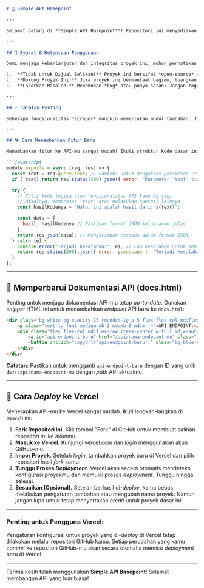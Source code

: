 ````markdown
# 🚀 Simple API Basepoint

---

Selamat datang di **Simple API Basepoint**! Repositori ini menyediakan dasar yang ringkas dan mudah digunakan untuk membangun API-mu sendiri. Dirancang untuk fleksibilitas, kamu bisa dengan cepat menambahkan fungsionalitas dan memperluasnya sesuai kebutuhan proyekmu.

---

## 📜 Syarat & Ketentuan Penggunaan

Demi menjaga keberlanjutan dan integritas proyek ini, mohon perhatikan beberapa hal berikut:

1.  **Tidak untuk Dijual Belikan!** Proyek ini bersifat *open-source* dan dimaksudkan untuk penggunaan pribadi atau edukasi.
2.  **Dukung Proyek Ini!** Jika proyek ini bermanfaat bagimu, luangkan waktu sejenak untuk memberikan ⭐ bintang pada repositori ini. Dukunganmu sangat berarti!
3.  **Laporkan Masalah.** Menemukan *bug* atau punya saran? Jangan ragu untuk membuat [issue baru](https://github.com/namapenggunamu/nama-repo/issues) di repositori ini.

---

## 💡 Catatan Penting

Beberapa fungsionalitas *scraper* mungkin memerlukan modul tambahan. Jika kamu menemukan *error* terkait modul yang hilang, silakan tambahkan dependensi yang diperlukan ke dalam `package.json` kamu.

---

## 🛠️ Cara Menambahkan Fitur Baru

Menambahkan fitur ke API-mu sangat mudah! Ikuti struktur kode dasar ini untuk mengintegrasikan logika kustommu:

```javascript
module.exports = async (req, res) => {
  const text = req.query.text; // Contoh: untuk mengakses parameter 'text' dari URL seperti [https://example.com/api?text=nilai](https://example.com/api?text=nilai)
  if (!text) return res.status(400).json({ error: "Parameter 'text' tidak ditemukan." });

  try {
    // Tulis kode logika atau fungsionalitas API kamu di sini
    // Misalnya, memproses 'text' atau melakukan operasi lainnya
    const hasilKodenya = `Halo, ini adalah hasil dari: ${text}`; 

    const data = {
      hasil: hasilKodenya // Pastikan format JSON keluaranmu jelas
    };
    return res.json(data); // Mengirimkan respons dalam format JSON
  } catch (e) {
    console.error("Terjadi kesalahan:", e); // Log kesalahan untuk debugging
    return res.status(500).json({ error: e.message || "Terjadi kesalahan pada server." });
  }
};
````

-----

## 📄 Memperbarui Dokumentasi API (docs.html)

Penting untuk menjaga dokumentasi API-mu tetap *up-to-date*. Gunakan *snippet* HTML ini untuk menambahkan *endpoint* API baru ke `docs.html`:

```html
<div class="bg-white bg-opacity-15 rounded-lg p-5 flex flex-col md:flex-row justify-between items-center shadow-lg">
    <p class="text-lg font-medium mb-2 md:mb-0 md:mr-4">API ENDPOINT:</p>
    <div class="flex flex-col md:flex-row items-center w-full md:w-auto">
        <a id="api-endpoint-baru" href="/api/nama-endpoint-mu" class="text-blue-300 hover:text-blue-200 break-all mb-2 md:mb-0 md:mr-4 transition-colors duration-200" target="_blank">/api/nama-endpoint-mu</a>
        <button onclick="copyUrl('api-endpoint-baru')" class="bg-blue-600 hover:bg-blue-700 text-white font-semibold py-2 px-4 rounded-lg shadow-md transition-all duration-300 ease-in-out transform hover:scale-105">Salin</button>
    </div>
</div>
```

**Catatan:** Pastikan untuk mengganti `api-endpoint-baru` dengan ID yang unik dan `/api/nama-endpoint-mu` dengan *path* API aktualmu.

-----

## 🚀 Cara *Deploy* ke Vercel

Menerapkan API-mu ke Vercel sangat mudah. Ikuti langkah-langkah di bawah ini:

1.  **Fork Repositori Ini.** Klik tombol "Fork" di GitHub untuk membuat salinan repositori ini ke akunmu.
2.  **Masuk ke Vercel.** Kunjungi [vercel.com](https://vercel.com) dan *login* menggunakan akun GitHub-mu.
3.  **Impor Proyek.** Setelah *login*, tambahkan proyek baru di Vercel dan pilih repositori hasil *fork* kamu.
4.  **Tunggu Proses *Deployment*.** Vercel akan secara otomatis mendeteksi konfigurasi proyekmu dan memulai proses *deployment*. Tunggu hingga selesai.
5.  **Sesuaikan (Opsional).** Setelah berhasil di-*deploy*, kamu bebas melakukan pengaturan tambahan atau mengubah nama proyek. Namun, jangan lupa untuk tetap menyertakan *credit* untuk proyek dasar ini\!

-----

### Penting untuk Pengguna Vercel:

Pengaturan konfigurasi untuk proyek yang di-*deploy* di Vercel tetap dilakukan melalui repositori GitHub kamu. Setiap perubahan yang kamu *commit* ke repositori GitHub-mu akan secara otomatis memicu *deployment* baru di Vercel.

-----

Terima kasih telah menggunakan **Simple API Basepoint**\! Selamat membangun API yang luar biasa\!

```
```
